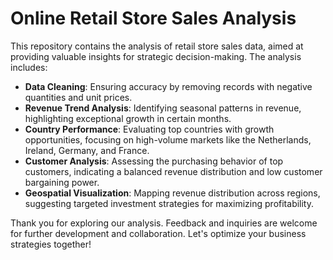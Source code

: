# Online Retail Store Sales Analysis

This repository contains the analysis of retail store sales data, aimed at providing valuable insights for strategic decision-making. The analysis includes:

- **Data Cleaning**: Ensuring accuracy by removing records with negative quantities and unit prices.
- **Revenue Trend Analysis**: Identifying seasonal patterns in revenue, highlighting exceptional growth in certain months.
- **Country Performance**: Evaluating top countries with growth opportunities, focusing on high-volume markets like the Netherlands, Ireland, Germany, and France.
- **Customer Analysis**: Assessing the purchasing behavior of top customers, indicating a balanced revenue distribution and low customer bargaining power.
- **Geospatial Visualization**: Mapping revenue distribution across regions, suggesting targeted investment strategies for maximizing profitability.

Thank you for exploring our analysis. Feedback and inquiries are welcome for further development and collaboration. Let's optimize your business strategies together!

